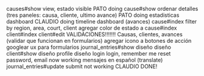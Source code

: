 causes#show view, estado visible PATO doing
cause#show ordenar detalles (tres paneles: causa, cliente, ultimo avance) PATO doing
estadisticas dashboard CLAUDIO doing
timeline dashboard (avances)
cause#index filter by region, area, court, client
agregar color de estado a cause#index
client#index
client#edit
VALIDACIONES!!!!!!! Causas, clientes, avances (validar que funcionan en formularios)
agregar icono a botones de acción
googlear ux para formularios
journal_entries#show diseño
diseño client#show
diseño profile
diseño login
login, remember me
reset password, email now working
mensajes en español (translate)
journal_entries#update submit not working CLAUDIO DONE!
